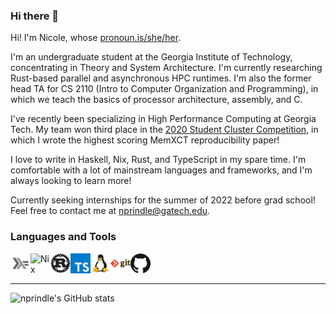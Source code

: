 ### Hi there 👋

Hi! I'm Nicole, whose [pronoun.is/she/her](https://pronoun.is/she/her).

I'm an undergraduate student at the Georgia Institute of Technology,
concentrating in Theory and System Architecture. I'm currently researching
Rust-based parallel and asynchronous HPC runtimes. I'm also the former head TA
for CS 2110 (Intro to Computer Organization and Programming), in which we teach
the basics of processor architecture, assembly, and C.

I've recently been specializing in High Performance Computing at Georgia Tech.
My team won third place in the [2020 Student Cluster Competition](https://sc20.supercomputing.org/program/studentssc/student-cluster-competition/),
in which I wrote the highest scoring MemXCT reproducibility paper!

I love to write in Haskell, Nix, Rust, and TypeScript in my spare time. I'm
comfortable with a lot of mainstream languages and frameworks, and I'm always
looking to learn more!

Currently seeking internships for the summer of 2022 before grad school! Feel free to contact me at [nprindle@gatech.edu](mailto:nprindle@gatech.edu).

### Languages and Tools

[<img align="left" alt="Haskell" width="32px" src="https://raw.githubusercontent.com/github/explore/80688e429a7d4ef2fca1e82350fe8e3517d3494d/topics/haskell/haskell.png"/>]()
[<img align="left" alt="Nix" width="32px" src="https://avatars0.githubusercontent.com/u/487568?s=200&v=4"/>]()
[<img align="left" alt="Rust" width="32px" src="https://raw.githubusercontent.com/github/explore/80688e429a7d4ef2fca1e82350fe8e3517d3494d/topics/rust/rust.png"/>]()
[<img align="left" alt="TypeScript" width="32px" src="https://raw.githubusercontent.com/github/explore/80688e429a7d4ef2fca1e82350fe8e3517d3494d/topics/typescript/typescript.png"/>]()
[<img align="left" alt="Linux" width="32px" src="https://raw.githubusercontent.com/github/explore/80688e429a7d4ef2fca1e82350fe8e3517d3494d/topics/linux/linux.png"/>]()
[<img align="left" alt="Git" width="32px" src="https://raw.githubusercontent.com/github/explore/80688e429a7d4ef2fca1e82350fe8e3517d3494d/topics/git/git.png"/>]()
[<img align="left" alt="GitHub" width="32px" src="https://raw.githubusercontent.com/github/explore/78df643247d429f6cc873026c0622819ad797942/topics/github/github.png" />]()

<br />
<br />

---

![nprindle's GitHub stats](https://github-readme-stats.vercel.app/api?username=nprindle&count_private=true&show_icons=true&bg_color=1e1e2e&text_color=cdd6f4&icon_color=cba6f7&title_color=94e2d5)

